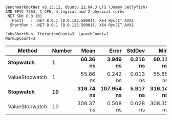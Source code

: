 ```

BenchmarkDotNet v0.13.12, Ubuntu 22.04.3 LTS (Jammy Jellyfish)
AMD EPYC 7763, 1 CPU, 4 logical and 2 physical cores
.NET SDK 8.0.101
  [Host]   : .NET 8.0.1 (8.0.123.58001), X64 RyuJIT AVX2
  ShortRun : .NET 8.0.1 (8.0.123.58001), X64 RyuJIT AVX2

Job=ShortRun  IterationCount=3  LaunchCount=1  
WarmupCount=3  

```
| Method         | Number | Mean      | Error      | StdDev   | Min       | Max       | Gen0   | Allocated |
|--------------- |------- |----------:|-----------:|---------:|----------:|----------:|-------:|----------:|
| **Stopwatch**      | **1**      |  **60.36 ns** |   **3.949 ns** | **0.216 ns** |  **60.11 ns** |  **60.51 ns** | **0.0005** |      **40 B** |
| ValueStopwatch | 1      |  55.86 ns |   0.242 ns | 0.013 ns |  55.85 ns |  55.88 ns |      - |         - |
| **Stopwatch**      | **10**     | **319.74 ns** | **107.954 ns** | **5.917 ns** | **316.14 ns** | **326.57 ns** | **0.0005** |      **40 B** |
| ValueStopwatch | 10     | 308.37 ns |   0.508 ns | 0.028 ns | 308.35 ns | 308.40 ns |      - |         - |
